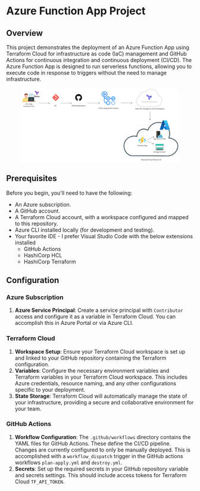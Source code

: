# Azure Function App Project

## Overview

This project demonstrates the deployment of an Azure Function App using Terraform Cloud for infrastructure as code (IaC) management and GitHub Actions for continuous integration and continuous deployment (CI/CD). The Azure Function App is designed to run serverless functions, allowing you to execute code in response to triggers without the need to manage infrastructure.


<figure>
    <a href="/assets/GitHub_Terraform_Azure.jpg"><img src="/assets/GitHub_Terraform_Azure.jpg"></a>
</figure>

## Prerequisites

Before you begin, you'll need to have the following:

- An Azure subscription.
- A GitHub account.
- A Terraform Cloud account, with a workspace configured and mapped to this repository.
- Azure CLI installed locally (for development and testing).
- Your favorite IDE - I prefer Visual Studio Code with the below extensions installed
    - GitHub Actions
    - HashiCorp HCL 
    - HashiCorp Terraform


## Configuration

### Azure Subscription
1. **Azure Service Principal**: Create a service principal with `Contributor` access and configure it as a variable in Terraform Cloud. You can accomplish this in Azure Portal or via Azure CLI.

### Terraform Cloud

1. **Workspace Setup**: Ensure your Terraform Cloud workspace is set up and linked to your GitHub repository containing the Terraform configuration.
2. **Variables**: Configure the necessary environment variables and Terraform variables in your Terraform Cloud workspace. This includes Azure credentials, resource naming, and any other configurations specific to your deployment.
3. **State Storage**: Terraform Cloud will automatically manage the state of your infrastructure, providing a secure and collaborative environment for your team.

### GitHub Actions

1. **Workflow Configuration**: The `.github/workflows` directory contains the YAML files for GitHub Actions. These define the CI/CD pipeline. Changes are currently configured to only be manually deployed.  This is accomplished with a `workflow_dispatch` trigger in the GitHub actions workflows `plan-apply.yml` and `destroy.yml`. 
2. **Secrets**: Set up the required secrets in your GitHub repository variable and secrets settings. This should include access tokens for Terraform Cloud `TF_API_TOKEN`.
